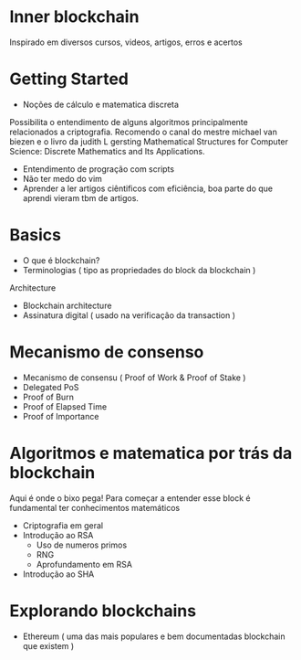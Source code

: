 # Inner blockchain

Inspirado em diversos cursos, videos, artigos, erros e acertos 

# Getting Started

- Noções de cálculo e matematica discreta

Possibilita o entendimento de alguns algoritmos principalmente relacionados a criptografia.
Recomendo o canal do mestre michael van biezen e o livro da judith L gersting Mathematical Structures for Computer Science: Discrete Mathematics and Its Applications.

- Entendimento de progração com scripts
- Não ter medo do vim
- Aprender a ler artigos ciêntificos com eficiência, boa parte do que aprendi vieram tbm de artigos.

# Basics

- O que é blockchain?
- Terminologias ( tipo as propriedades do block da blockchain )

Architecture

- Blockchain architecture
- Assinatura digital ( usado na verificação da transaction )

# Mecanismo de consenso

- Mecanismo de consensu ( Proof of Work & Proof of Stake )
- Delegated PoS
- Proof of Burn
- Proof of Elapsed Time
- Proof of Importance

# Algoritmos e matematica por trás da blockchain

Aqui é onde o bixo pega! Para começar a entender esse block é fundamental ter conhecimentos matemáticos

- Criptografia em geral
- Introdução ao RSA
    - Uso de numeros primos
    - RNG
    - Aprofundamento em RSA
- Introdução ao SHA

# Explorando blockchains

- Ethereum ( uma das mais populares e bem documentadas blockchain que existem )
